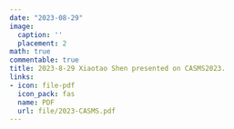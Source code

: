 ```yaml
---
date: "2023-08-29"
image:
  caption: ''
  placement: 2
math: true
commentable: true
title: 2023-8-29 Xiaotao Shen presented on CASMS2023. 
links:
- icon: file-pdf
  icon_pack: fas
  name: PDF
  url: file/2023-CASMS.pdf
---
```

